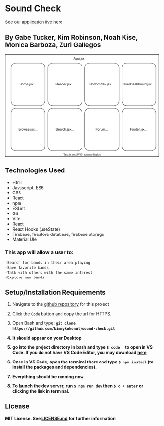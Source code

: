 #  Sound Check

See our application live [here](https://sound-check.netlify.app/)

## By Gabe Tucker, Kim Robinson, Noah Kise, Monica Barboza, Zuri Gallegos

![Component Diagram](/src/assets/component-diagram.drawio.svg)

## Technologies Used

* Html
* Javascript, ES6
* CSS
* React
* npm 
* ESLint
* Git
* Vite
* React
* React Hooks (useState)
* Firebase, firestore database, firebase storage
* Material UIe

###  This app will allow a user to:
    -Search for bands in their area playing
    -Save favorite bands 
    -Talk with others with the same interest 
    -Explore new bands

## Setup/Installation Requirements

1. Navigate to the [github repository](https://github.com/kimmykokonut/sound-check) for this project 

2. Click the `Code` button and copy the url for HTTPS.

3. Open Bash and type: <b>`git clone https://github.com/kimmykokonut/sound-check.git`<b>

4. It should appear on your Desktop 


5. go into the project directory in bash and type `$ code .` to open in VS Code.  If you do not have VS Code Editor, you may download [here](https://code.visualstudio.com/)

6. Once in VS Code, open the terminal there and type 
`$ npm install` (to install the packages and dependencies). 

7.  Everything should be running now 

8. To launch the dev server, run `$ npm run dev` then `$ o + enter` or clicking the link in terminal.

## License
MIT License. See [LICENSE.md](./LICENSE.md) for further information
